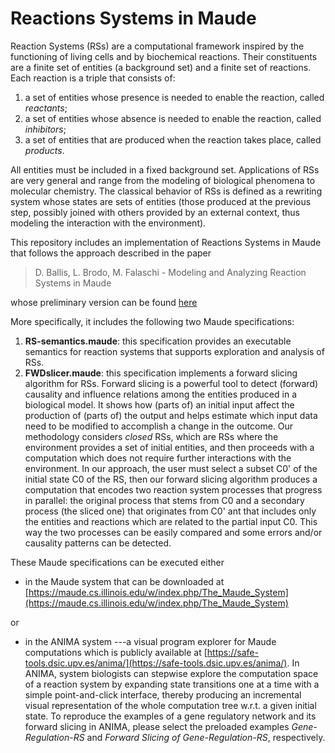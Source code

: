 # Reactions Systems in Maude

Reaction Systems (RSs) are a computational framework inspired by the functioning of living cells and 
by biochemical reactions. Their constituents are a finite set of entities (a background set) and 
a finite set of reactions. Each reaction is a triple that consists of: 
1. a set of entities whose presence is needed to enable the reaction, called *reactants*;
2. a set of entities whose absence is needed to enable the reaction, called *inhibitors*;
3. a set of entities that are produced when the reaction takes place, called *products*.

All entities must be included in a fixed background set.
Applications of RSs are very general and range from the modeling of biological phenomena to molecular chemistry.
The classical behavior of RSs is defined as a rewriting system whose states are sets of entities (those produced at the previous step, possibly joined with others provided by an external context, thus modeling the interaction with the environment).

This repository includes an implementation of Reactions Systems in Maude that follows the approach described in the paper

> D. Ballis, L. Brodo, M. Falaschi - Modeling and Analyzing Reaction Systems in Maude

whose preliminary version can be found [here](https://users.dimi.uniud.it/~demis.ballis)

More specifically, it includes the following two Maude specifications:

1. **RS-semantics.maude**: this specification provides an executable semantics for reaction systems that supports exploration and analysis of RSs.
2. **FWDslicer.maude**: this specification implements a forward slicing algorithm for RSs. Forward slicing is a powerful tool to detect (forward) causality and influence relations among the entities produced in a biological model. It shows how (parts of) an initial input affect the production of (parts of) the output and helps estimate which input data need to be modified to accomplish a change in the outcome.
Our methodology considers *closed* RSs, which are RSs where the environment provides a set of initial entities, and then proceeds with a computation which does not require further interactions with the environment. In our approach, the user must select a subset C0' of the initial state C0 of the RS, then our forward slicing algorithm produces a computation that encodes two reaction system processes that progress in parallel: the original process that stems from C0 and a secondary process (the sliced one) that originates from C0' ant that includes only the entities and reactions which are related to the partial input C0.
This way the two processes can be easily compared and some errors and/or causality patterns can be detected.

These Maude specifications can be executed either

- in the Maude system that can be downloaded at [https://maude.cs.illinois.edu/w/index.php/The_Maude_System](https://maude.cs.illinois.edu/w/index.php/The_Maude_System)

or

- in the ANIMA system ---a visual program explorer for Maude computations which is publicly available
at [https://safe-tools.dsic.upv.es/anima/](https://safe-tools.dsic.upv.es/anima/). In ANIMA, system biologists can stepwise explore the computation space
of a reaction system by expanding state transitions one at a time with a simple point-and-click interface, thereby producing an incremental visual representation
of the whole computation tree w.r.t. a given initial state. 
To reproduce the examples of a gene regulatory network and its forward slicing in ANIMA, please select
the preloaded examples *Gene-Regulation-RS* and *Forward Slicing of Gene-Regulation-RS*, respectively. 
